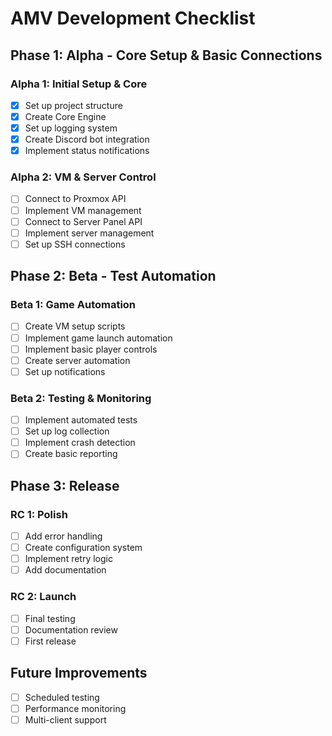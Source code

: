 # AMV Development Checklist

## Phase 1: Alpha - Core Setup & Basic Connections

### Alpha 1: Initial Setup & Core
- [x] Set up project structure
- [x] Create Core Engine
- [x] Set up logging system
- [x] Create Discord bot integration
- [x] Implement status notifications

### Alpha 2: VM & Server Control
- [ ] Connect to Proxmox API
- [ ] Implement VM management
- [ ] Connect to Server Panel API
- [ ] Implement server management
- [ ] Set up SSH connections

## Phase 2: Beta - Test Automation

### Beta 1: Game Automation
- [ ] Create VM setup scripts
- [ ] Implement game launch automation
- [ ] Implement basic player controls
- [ ] Create server automation
- [ ] Set up notifications

### Beta 2: Testing & Monitoring
- [ ] Implement automated tests
- [ ] Set up log collection
- [ ] Implement crash detection
- [ ] Create basic reporting

## Phase 3: Release

### RC 1: Polish
- [ ] Add error handling
- [ ] Create configuration system
- [ ] Implement retry logic
- [ ] Add documentation

### RC 2: Launch
- [ ] Final testing
- [ ] Documentation review
- [ ] First release

## Future Improvements
- [ ] Scheduled testing
- [ ] Performance monitoring
- [ ] Multi-client support
